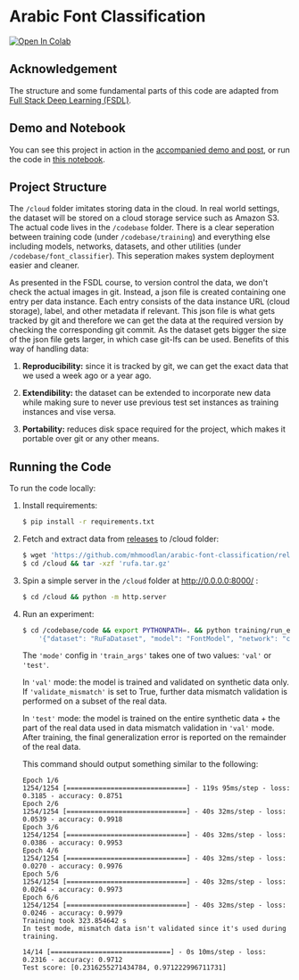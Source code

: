 # Arabic Font Classification

[![Open In Colab](https://colab.research.google.com/assets/colab-badge.svg)](https://colab.research.google.com/github/mhmoodlan/arabic-font-classification/blob/master/codebase/code/notebooks/arabic_font_classification.ipynb)

## Acknowledgement

The structure and some fundamental parts of this code are adapted from [Full Stack Deep Learning (FSDL)](https://github.com/full-stack-deep-learning/fsdl-text-recognizer).

## Demo and Notebook

You can see this project in action in the [accompanied demo and post](https://mhmoodlan.github.io/blog/arabic-font-classification), or run the code in [this notebook](https://github.com/mhmoodlan/arabic-font-classification/blob/master/codebase/code/notebooks/arabic_font_classification.ipynb).

## Project Structure

The `/cloud` folder imitates storing data in the cloud. In real world settings, the dataset will be stored on a cloud storage service such as Amazon S3. The actual code lives in the `/codebase` folder. There is a clear seperation between training code (under `/codebase/training`) and everything else including models, networks, datasets, and other utilities (under `/codebase/font_classifier`). This seperation makes system deployment easier and cleaner.

As presented in the FSDL course, to version control the data, we don't check the actual images in git. Instead, a json file is created containing one entry per data instance. Each entry consists of the data instance URL (cloud storage), label, and other metadata if relevant. This json file is what gets tracked by git and therefore we can get the data at the required version by checking the corresponding git commit. As the dataset gets bigger the size of the json file gets larger, in which case git-lfs can be used. Benefits of this way of handling data:

  1. **Reproducibility:** since it is tracked by git, we can get the exact data that we used a week ago or a year ago.

  2. **Extendibility:** the dataset can be extended to incorporate new data while making sure to never use previous test set instances as training instances and vise versa.

  3. **Portability:** reduces disk space required for the project, which makes it portable over git or any other means.


## Running the Code

To run the code locally:

1. Install requirements:

    ```bash
    $ pip install -r requirements.txt
    ```

2. Fetch and extract data from [releases](https://github.com/mhmoodlan/arabic-font-classification/releases/) to /cloud folder:

    ```bash
    $ wget 'https://github.com/mhmoodlan/arabic-font-classification/releases/download/v1.0/rufa.tar.gz' -O  ./cloud/rufa.tar.gz
    $ cd /cloud && tar -xzf 'rufa.tar.gz'
    ```

3. Spin a simple server in the `/cloud` folder at http://0.0.0.0:8000/ :

    ```bash
    $ cd /cloud && python -m http.server
    ```

4. Run an experiment:

    ```bash
    $ cd /codebase/code && export PYTHONPATH=. && python training/run_experiment.py --save \
        '{"dataset": "RuFaDataset", "model": "FontModel", "network": "cnn", "train_args": {"epochs": 6, "mode": "test", "validate_mismatch": "False"}}'
    ```

    The `'mode'` config in `'train_args'` takes one of two values: `'val'` or `'test'`.

    In `'val'` mode: the model is trained and validated on synthetic data only. If `'validate_mismatch'` is set to True, further data mismatch validation is performed on a subset of the real data.

    In `'test'` mode: the model is trained on the entire synthetic data + the part of the real data used in data mismatch validation in `'val'` mode. After training, the final generalization error is reported on the remainder of the real data.

    This command should output something similar to the following:

    ```plaintext
    Epoch 1/6
    1254/1254 [==============================] - 119s 95ms/step - loss: 0.3185 - accuracy: 0.8751
    Epoch 2/6
    1254/1254 [==============================] - 40s 32ms/step - loss: 0.0539 - accuracy: 0.9918
    Epoch 3/6
    1254/1254 [==============================] - 40s 32ms/step - loss: 0.0386 - accuracy: 0.9953
    Epoch 4/6
    1254/1254 [==============================] - 40s 32ms/step - loss: 0.0270 - accuracy: 0.9976
    Epoch 5/6
    1254/1254 [==============================] - 40s 32ms/step - loss: 0.0264 - accuracy: 0.9973
    Epoch 6/6
    1254/1254 [==============================] - 40s 32ms/step - loss: 0.0246 - accuracy: 0.9979
    Training took 323.854642 s
    In test mode, mismatch data isn't validated since it's used during training.

    14/14 [==============================] - 0s 10ms/step - loss: 0.2316 - accuracy: 0.9712
    Test score: [0.2316255271434784, 0.971222996711731]
    ```
